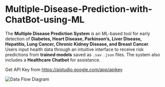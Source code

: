 # Multiple-Disease-Prediction-with-ChatBot-using-ML

The **Multiple Disease Prediction System** is an ML-based tool for early detection of **Diabetes, Heart Disease, Parkinson’s, Liver Disease, Hepatitis, Lung Cancer, Chronic Kidney Disease, and Breast Cancer**. Users input health data through an intuitive interface to receive risk predictions from **trained models** saved as `.sav` `.json` files. The system also includes a **Healthcare Chatbot** for assistance.

Get API Key from https://aistudio.google.com/app/apikey

![Data Flow Diagram](https://github.com/user-attachments/assets/82f22486-af98-4ecf-8d46-d197ed635559)

